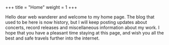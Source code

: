 +++
title = "Home"
weight = 1
+++

Hello dear web wanderer and welcome to my home page. The blog that used to be here is now history, but I will keep posting updates about concerts, record releases and miscellaneous information about my work. I hope that you have a pleasant time staying at this page, and wish you all the best and safe travels further into the internet.
